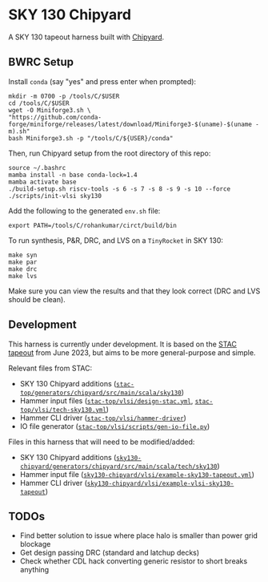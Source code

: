 # SKY 130 Chipyard

A SKY 130 tapeout harness built with [Chipyard](https://github.com/ucb-bar/chipyard).

## BWRC Setup

Install `conda` (say "yes" and press enter when prompted):

```
mkdir -m 0700 -p /tools/C/$USER
cd /tools/C/$USER
wget -O Miniforge3.sh \
"https://github.com/conda-forge/miniforge/releases/latest/download/Miniforge3-$(uname)-$(uname -m).sh"
bash Miniforge3.sh -p "/tools/C/${USER}/conda"
```

Then, run Chipyard setup from the root directory of this repo:

```
source ~/.bashrc
mamba install -n base conda-lock=1.4
mamba activate base
./build-setup.sh riscv-tools -s 6 -s 7 -s 8 -s 9 -s 10 --force
./scripts/init-vlsi sky130
```

Add the following to the generated `env.sh` file:

```
export PATH=/tools/C/rohankumar/circt/build/bin
```

To run synthesis, P&R, DRC, and LVS on a `TinyRocket` in SKY 130:

```
make syn
make par
make drc
make lvs
```

Make sure you can view the results and that they look correct (DRC and LVS should be clean).

## Development

This harness is currently under development. It is based on the [STAC tapeout](https://github.com/ucb-bar/stac-top/tree/stac-master) 
from June 2023, but aims to be more general-purpose and simple.

Relevant files from STAC:
- SKY 130 Chipyard additions 
    ([`stac-top/generators/chipyard/src/main/scala/sky130`](https://github.com/ucb-bar/stac-top/tree/stac-master/generators/chipyard/src/main/scala/sky130))
- Hammer input files ([`stac-top/vlsi/design-stac.yml`](https://github.com/ucb-bar/stac-top/blob/stac-master/vlsi/design-stac.yml), [`stac-top/vlsi/tech-sky130.yml`](https://github.com/ucb-bar/stac-top/blob/stac-master/vlsi/tech-sky130.yml))
- Hammer CLI driver ([`stac-top/vlsi/hammer-driver`](https://github.com/ucb-bar/stac-top/blob/stac-master/vlsi/hammer-driver))
- IO file generator ([`stac-top/vlsi/scripts/gen-io-file.py`](https://github.com/ucb-bar/stac-top/blob/stac-master/vlsi/scripts/gen-io-file.py))

Files in this harness that will need to be modified/added:
- SKY 130 Chipyard additions 
    ([`sky130-chipyard/generators/chipyard/src/main/scala/tech/sky130`](https://github.com/ucb-bar/sky130-chipyard/blob/main/generators/chipyard/src/main/scala/tech/sky130))
- Hammer input file ([`sky130-chipyard/vlsi/example-sky130-tapeout.yml`](https://github.com/ucb-bar/sky130-chipyard/blob/main/vlsi/example-sky130-tapeout.yml))
- Hammer CLI driver ([`sky130-chipyard/vlsi/example-vlsi-sky130-tapeout`](https://github.com/ucb-bar/sky130-chipyard/blob/main/vlsi/example-vlsi-sky130-tapeout))

## TODOs

- Find better solution to issue where place halo is smaller than power grid blockage
- Get design passing DRC (standard and latchup decks)
- Check whether CDL hack converting generic resistor to short breaks anything
